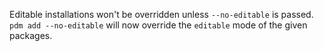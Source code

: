 Editable installations won't be overridden unless `--no-editable` is passed.
`pdm add --no-editable` will now override the `editable` mode of the given packages.
